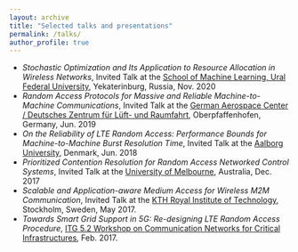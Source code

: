 ```yaml
---
layout: archive
title: "Selected talks and presentations"
permalink: /talks/
author_profile: true
---
```

* *Stochastic Optimization and Its Application to Resource Allocation in Wireless Networks*, Invited Talk at the <u>School of Machine Learning, Ural Federal University</u>, Yekaterinburg, Russia, Nov. 2020
* *Random Access Protocols for Massive and Reliable Machine-to-Machine Communications*, Invited Talk at the <u>German Aerospace Center / Deutsches Zentrum für Lüft- und Raumfahrt</u>, Oberpfaffenhofen, Germany, Jun. 2019
* *On the Reliability of LTE Random Access: Performance Bounds for Machine-to-Machine Burst Resolution Time*, Invited Talk at the <u>Aalborg University</u>, Denmark, Jun. 2018
* *Prioritized Contention Resolution for Random Access Networked Control Systems*, Invited Talk at the <u>University
of Melbourne</u>, Australia, Dec. 2017
* *Scalable and Application-aware Medium Access for Wireless M2M Communication*, Invited Talk at the <u>KTH
Royal Institute of Technology</u>, Stockholm, Sweden, May 2017.
* *Towards Smart Grid Support in 5G: Re-designing LTE Random Access Procedure*, <u>ITG 5.2 Workshop on
Communication Networks for Critical Infrastructures</u>, Feb. 2017.
